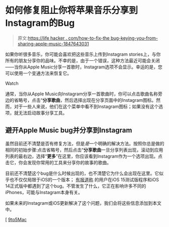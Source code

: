 # 如何修复阻止你将苹果音乐分享到Instagram的Bug

> 原文:[https://life hacker . com/how-to-fix-the bug-keying-you-from-sharing-apple-music-1847643031](https://lifehacker.com/how-to-fix-the-bug-keeping-you-from-sharing-apple-music-1847643031)

如果你听很多音乐，你可能会喜欢把这些音乐上传到Instagram stories上，与你所有的朋友分享你的品味。不幸的是，由于一个错误，这种方法最近可能会关闭——当你从Apple Music分享一首歌时，Instagram选项不会显示。幸运的是，您可以使用一个变通方法来恢复它。

Watch

通常，当你从Apple Music向Instagram分享一首歌曲时，你可以点击歌曲名称旁边的省略号，点击“**分享歌曲**，然后选择出现在分享页面中的Instagram图标。然而，对于一些人来说，他们在这个菜单中看不到Instagram图标；如果没有这个选项，就无法启动故事分享工具。

## 避开Apple Music bug并分享到Instagram

虽然目前还不清楚是否有修复方法，但是*是*一个明确的解决方法。按照你总是做的相同的初始步骤:点击省略号，然后点击“**分享歌曲**一旦分享列表出现，滚动到应用列表的最右边，选择“**更多**”在这里，你应该看到Instagram作为一个选项出现。点击它，你会发现你常用的工具来分享你的故事的歌曲。

目前还不清楚这个bug是什么时候出现的，也不清楚它为什么会出现在这里。它似乎也不仅仅局限于iOS的一个版本； [有报道称](https://9to5mac.com/2021/09/09/unable-to-share-an-apple-music-song-to-instagram-stories-heres-how-to-fix-it/) 的用户在iOS 15测试版程序和iOS 14正式版中都遇到了这个bug。不管发生了什么，它正在影响许多不同的iPhones，可能与Instagram本身有关。

如果未来的Instagram或iOS更新解决了这个问题，我们会将这些信息添加到本文中。

[ [9to5Mac](https://9to5mac.com/2021/09/09/unable-to-share-an-apple-music-song-to-instagram-stories-heres-how-to-fix-it/)